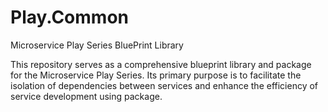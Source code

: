 # Play.Common
Microservice Play Series BluePrint Library

This repository serves as a comprehensive blueprint library and package for the Microservice Play Series. Its primary purpose is to facilitate the isolation of dependencies between services and enhance the efficiency of service development using package.
